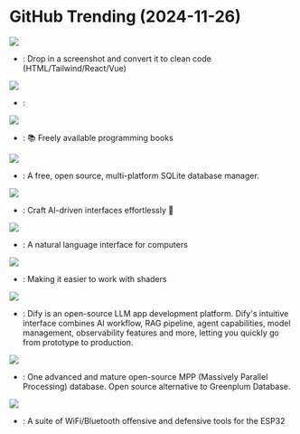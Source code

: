 # GitHub Trending (2024-11-26)

![](https://img.shields.io/badge/Python-New%20337-green?style=flat-square&logo=appveyor)
- [](https://github.comundefined): Drop in a screenshot and convert it to clean code (HTML/Tailwind/React/Vue)

![](https://img.shields.io/badge/Python-New%2095-green?style=flat-square&logo=appveyor)
- [](https://github.comundefined): 

![](https://img.shields.io/badge/HTML-New%20342-green?style=flat-square&logo=appveyor)
- [](https://github.comundefined): 📚 Freely available programming books

![](https://img.shields.io/badge/C-New%20202-green?style=flat-square&logo=appveyor)
- [](https://github.comundefined): A free, open source, multi-platform SQLite database manager.

![](https://img.shields.io/badge/TypeScript-New%20100-green?style=flat-square&logo=appveyor)
- [](https://github.comundefined): Craft AI-driven interfaces effortlessly 🤖

![](https://img.shields.io/badge/Python-New%20266-green?style=flat-square&logo=appveyor)
- [](https://github.comundefined): A natural language interface for computers

![](https://img.shields.io/badge/C%2B%2B-New%20111-green?style=flat-square&logo=appveyor)
- [](https://github.comundefined): Making it easier to work with shaders

![](https://img.shields.io/badge/TypeScript-New%20120-green?style=flat-square&logo=appveyor)
- [](https://github.comundefined): Dify is an open-source LLM app development platform. Dify's intuitive interface combines AI workflow, RAG pipeline, agent capabilities, model management, observability features and more, letting you quickly go from prototype to production.

![](https://img.shields.io/badge/C-New%2011-green?style=flat-square&logo=appveyor)
- [](https://github.comundefined): One advanced and mature open-source MPP (Massively Parallel Processing) database. Open source alternative to Greenplum Database.

![](https://img.shields.io/badge/C%2B%2B-New%2024-green?style=flat-square&logo=appveyor)
- [](https://github.comundefined): A suite of WiFi/Bluetooth offensive and defensive tools for the ESP32

